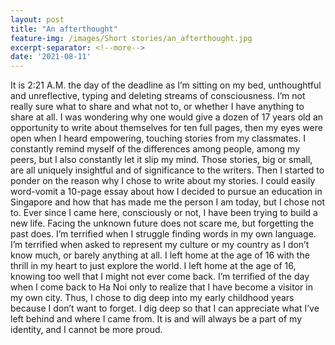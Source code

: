 ```yaml
---
layout: post
title: "An afterthought"
feature-img: /images/Short stories/an_afterthought.jpg
excerpt-separator: <!--more-->
date: '2021-08-11'
---
```

It is 2:21 A.M. the day of the deadline as I’m sitting on my bed, unthoughtful and unreflective, typing and deleting streams of consciousness. I’m not really sure what to share and what not to, or whether I have anything to share at all. I was wondering why one would give a dozen of 17 years old an opportunity to write about themselves for ten full pages, then my eyes were open when I heard empowering, touching stories from my classmates. I constantly remind myself of the differences among people, among my peers, but I also constantly let it slip my mind. Those stories, big or small, are all uniquely insightful and of significance to the writers. Then I started to ponder on the reason why I chose to write about my stories. I could easily word-vomit a 10-page essay about how I decided to pursue an education in Singapore and how that has made me the person I am today, but I chose not to. Ever since I came here, consciously or not, I have been trying to build a new life. Facing the unknown future does not scare me, but forgetting the past does. I’m terrified when I struggle finding words in my own language. I’m terrified when asked to represent my culture or my country as I don’t know much, or barely anything at all. I left home at the age of 16 with the thrill in my heart to just explore the world. I left home at the age of 16, knowing too well that I might not ever come back. I’m terrified of the day when I come back to Ha Noi only to realize that I have become a visitor in my own city. Thus, I chose to dig deep into my early childhood years because I don’t want to forget. I dig deep so that I can appreciate what I’ve left behind and where I came from. It is and will always be a part of my identity, and I cannot be more proud.  

